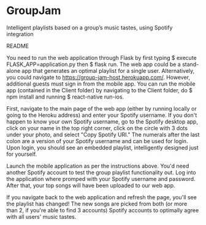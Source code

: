 # GroupJam
Intelligent playlists based on a group’s music tastes, using Spotify integration

README

You need to run the web application through Flask by first typing $ execute FLASK_APP=application.py then $ flask run. The web app could be a stand-alone app that generates an optimal playlist for a single user. Alternatively, you could navigate to https://group-jam-host.herokuapp.com/. However, additional guests must sign in from the mobile app. You can run the mobile app (contained in the Client folder) by navigating to the Client folder, do $ npm install and running $ react-native run-ios.

First, navigate to the main page of the web app (either by running locally or going to the Heroku address) and enter your Spotify username. If you don't happen to know your own Spotify username, go to the Spotify desktop app, click on your name in the top right corner, click on the circle with 3 dots under your photo, and select "Copy Spotify URI." The numerals after the last colon are a version of your Spotify username and can be used for login. Upon login, you should see an embedded playlist, intelligently designed just for yourself.

Launch the mobile application as per the instructions above. You'd need another Spotify account to test the group playlist functionality out. Log into the application where promped with your Spotify username and password. After that, your top songs will have been uploaded to our web app.

If you navigate back to the web application and refresh the page, you'll see the playlist has changed! The new songs are picked from both (or more than 2, if you're able to find 3 accounts) Spotify accounts to optimally agree with all users' music tastes. 

